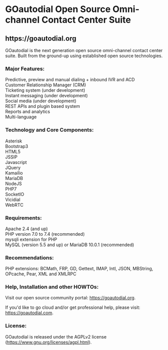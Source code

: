 <h1>GOautodial Open Source Omni-channel Contact Center Suite</h1>

<h2>https://goautodial.org</h2>

GOautodial is the next generation open source omni-channel contact center suite. Built from the ground-up using established open source technologies.

<h3>Major Features:</h3>

Predictive, preview and manual dialing + inbound IVR and ACD<br>
Customer Relationship Manager (CRM)<br>
Ticketing system (under development)<br>
Instant messaging (under development)<br>
Social media (under development)<br>
REST APIs and plugin based system<br>
Reports and analytics<br>
Multi-language<br>

<h3>Technology and Core Components:</h3>

Asterisk<br>
Bootstrap3<br>
HTML5<br>
JSSIP<br>
Javascript<br>
JQuery<br>
Kamailio<br>
MariaDB<br>
NodeJS<br>
PHP7<br>
SocketIO<br>
Vicidial<br>
WebRTC<br>

<h3>Requirements:</h3>

Apache 2.4 (and up)<br>
PHP version 7.0 to 7.4 (recommended)<br>
mysqli extension for PHP<br>
MySQL (version 5.5 and up) or MariaDB 10.0.1 (recommended)<br>

<h3>Recommendations:</h3>

PHP extensions: BCMath, FRP, GD, Gettext, IMAP, Intl, JSON, MBString, OPcache, Pear, XML and XMLRPC

<h3>Help, Installation and other HOWTOs:</h3>

Visit our open source community portal: https://goautodial.org. 

If you'd like to go cloud and/or get professional help, please visit: https://goautodial.com.

<h3>License:</h3>

GOautodial is released under the AGPLv2 license (https://www.gnu.org/licenses/agpl.html). 
